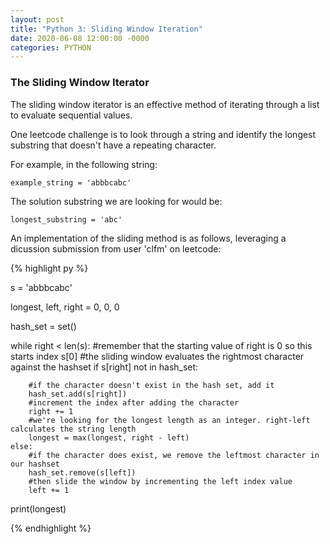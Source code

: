 ```yaml
---
layout: post
title: "Python 3: Sliding Window Iteration"
date: 2020-06-08 12:00:00 -0000
categories: PYTHON 
---
```

### The Sliding Window Iterator

The sliding window iterator is an effective method of iterating through a list to evaluate sequential values. 

One leetcode challenge is to look through a string and identify the longest substring that doesn't have a repeating character. 

For example, in the following string:
    
    example_string = 'abbbcabc'

The solution substring we are looking for would be:

    longest_substring = 'abc'

An implementation of the sliding method is as follows, leveraging a dicussion submission from user 'clfm' on leetcode:


{% highlight py %}

s = 'abbbcabc'

longest, left, right = 0, 0, 0

hash_set = set() 

while right < len(s):
    #remember that the starting value of right is 0 so this starts index s[0]
    #the sliding window evaluates the rightmost character against the hashset
    if s[right] not in hash_set:

        #if the character doesn't exist in the hash set, add it
        hash_set.add(s[right])
        #increment the index after adding the character
        right += 1 
        #we're looking for the longest length as an integer. right-left calculates the string length
        longest = max(longest, right - left)
    else:
        #if the character does exist, we remove the leftmost character in our hashset 
        hash_set.remove(s[left])
        #then slide the window by incrementing the left index value
        left += 1

print(longest)

{% endhighlight %}